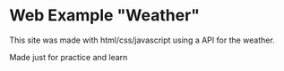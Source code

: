 # Web Example "Weather"

This site was made with html/css/javascript using a API for the weather.

<p> Made just for practice and learn</p>

